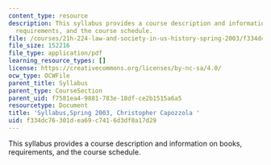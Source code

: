 ```yaml
---
content_type: resource
description: This syllabus provides a course description and information on books,
  requirements, and the course schedule.
file: /courses/21h-224-law-and-society-in-us-history-spring-2003/f334dc76301dea69c7416d3df0a17d29_MIT21H_224s03_sylls03.pdf
file_size: 152216
file_type: application/pdf
learning_resource_types: []
license: https://creativecommons.org/licenses/by-nc-sa/4.0/
ocw_type: OCWFile
parent_title: Syllabus
parent_type: CourseSection
parent_uid: f7581ea4-9881-783e-18df-ce2b1515a6a5
resourcetype: Document
title: 'Syllabus,Spring 2003, Christopher Capozzola '
uid: f334dc76-301d-ea69-c741-6d3df0a17d29
---
```

This syllabus provides a course description and information on books, requirements, and the course schedule.